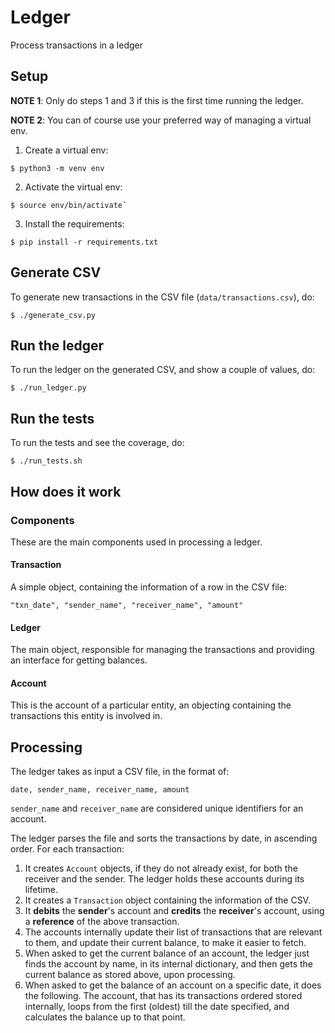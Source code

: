 # Ledger
Process transactions in a ledger

## Setup

**NOTE 1**: Only do steps 1 and 3 if this is the first time running the ledger.

**NOTE 2**: You can of course use your preferred way of managing a virtual env.

1. Create a virtual env:

```
$ python3 -m venv env
```

2. Activate the virtual env:
```
$ source env/bin/activate`
```
3. Install the requirements:
```
$ pip install -r requirements.txt
```

## Generate CSV
To generate new transactions in the CSV file (`data/transactions.csv`), do:
```
$ ./generate_csv.py
```

## Run the ledger
To run the ledger on the generated CSV, and show a couple of values, do:
```
$ ./run_ledger.py
```

## Run the tests
To run the tests and see the coverage, do:
```
$ ./run_tests.sh
```

## How does it work

### Components

These are the main components used in processing a ledger.

#### Transaction

A simple object, containing the information of a row in the CSV file:
```
"txn_date", "sender_name", "receiver_name", "amount"
```

#### Ledger

The main object, responsible for managing the transactions and providing an interface for getting balances.

#### Account

This is the account of a particular entity, an objecting containing the transactions this entity is involved in.

## Processing

The ledger takes as input a CSV file, in the format of:
```
date, sender_name, receiver_name, amount
```

`sender_name` and `receiver_name` are considered unique identifiers for an account.

The ledger parses the file and sorts the transactions by date, in ascending order. For each transaction:
1. It creates `Account` objects, if they do not already exist, for both the receiver and the sender. The ledger holds these accounts during its lifetime.
2. It creates a `Transaction` object containing the information of the CSV.
3. It **debits** the **sender**'s account and **credits** the **receiver**'s account, using a **reference** of the above transaction.
4. The accounts internally update their list of transactions that are relevant to them, and update their current balance, to make it easier to fetch.
5. When asked to get the current balance of an account, the ledger just finds the account by name, in its internal dictionary, and then gets the current balance as stored above, upon processing.
5. When asked to get the balance of an account on a specific date, it does the following. The account, that has its transactions ordered stored internally, loops from the first (oldest) till the date specified, and calculates the balance up to that point.
